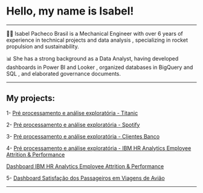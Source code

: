 # Hello, my name is Isabel!

***

👩‍💻 Isabel Pacheco Brasil is a Mechanical Engineer with over 6 years of experience in technical projects and data analysis , specializing in rocket propulsion and sustainability.

📊 She has a strong background as a Data Analyst, having developed dashboards in Power BI and Looker , organized databases in BigQuery and SQL , and elaborated governance documents.

***

## My projects:

1- [Pré processamento e análise exploratória - Titanic](https://github.com/isabelpbrasil/Limpeza-dos-dados-e-analise-exploratoria_Titanic.git)
  
2- [Pré processamento e análise exploratória - Spotify](https://github.com/isabelpbrasil/Limpeza-dos-dados-e-analise-exploratoria_Spotify.git)
  
3- [Pré processamento e análise exploratória - Clientes Banco](https://github.com/isabelpbrasil/Limpeza-dos-dados-e-analise-exploratoria_ClientesBanco.git)
  
4- [Pré processamento e análise exploratória - IBM HR Analytics Employee Attrition & Performance](https://github.com/isabelpbrasil/Limpeza-dos-dados-e-analise-exploratoria_RHdataset.git)

   [Dashboard IBM HR Analytics Employee Attrition & Performance](https://app.powerbi.com/view?r=eyJrIjoiYmQzZWU0ZDktZjNlZS00ZmU3LWIzMzgtMTFmYzQ3ZWVlMTg0IiwidCI6IjY1OWNlMmI4LTA3MTQtNDE5OC04YzM4LWRjOWI2MGFhYmI1NyJ9)

5- [Dashboard Satisfação dos Passageiros em Viagens de Avião](https://app.powerbi.com/view?r=eyJrIjoiZDc3YzdkNzQtZDBjNy00MjkyLTg5M2ItMmIzZjgxYzllZjE3IiwidCI6IjY1OWNlMmI4LTA3MTQtNDE5OC04YzM4LWRjOWI2MGFhYmI1NyJ9)
  
  
***
